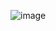 ![image](https://user-images.githubusercontent.com/51390024/113008447-9f1e5d80-91a9-11eb-85f5-8239de9076b2.png)


